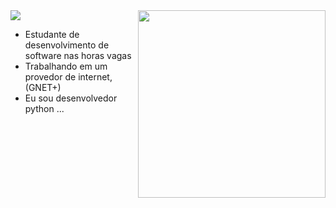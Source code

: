 <img align="right" width="300" src="https://i2.wp.com/allhtaccess.info/wp-content/uploads/2018/03/programming.gif?fit=1281%2C716&ssl=1" />

<img src="https://img.shields.io/static/v1?label=Overview&message=Victor&color=f8efd4&style=for-the-badge&logo=GitHub">


<p>

- Estudante de desenvolvimento de software nas horas vagas 
- Trabalhando em um provedor de internet, (GNET+) <br/>
- Eu sou desenvolvedor python ...


</p>

 
  

 
 
